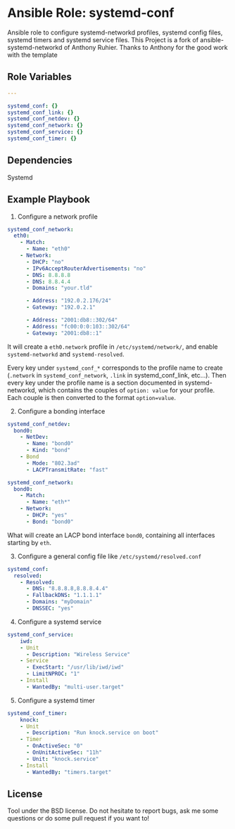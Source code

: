 Ansible Role: systemd-conf
==============================

Ansible role to configure systemd-networkd profiles, systemd config
files, systemd timers and systemd service files. This Project is a fork
of ansible-systemd-networkd of Anthony Ruhier. Thanks to Anthony for the
good work with the template

Role Variables
--------------

```yaml
---

systemd_conf: {}
systemd_conf_link: {}
systemd_conf_netdev: {}
systemd_conf_network: {}
systemd_conf_service: {}
systemd_conf_timer: {}
```

Dependencies
------------

Systemd

Example Playbook
-------------------------

1) Configure a network profile

```yaml
systemd_conf_network:
  eth0:
    - Match:
      - Name: "eth0"
    - Network:
      - DHCP: "no"
      - IPv6AcceptRouterAdvertisements: "no"
      - DNS: 8.8.8.8
      - DNS: 8.8.4.4
      - Domains: "your.tld"

      - Address: "192.0.2.176/24"
      - Gateway: "192.0.2.1"

      - Address: "2001:db8::302/64"
      - Address: "fc00:0:0:103::302/64"
      - Gateway: "2001:db8::1"
```

It will create a `eth0.network` profile in `/etc/systemd/network/`, and enable
`systemd-networkd` and `systemd-resolved`.

Every key under `systemd_conf_*` corresponds to the profile name to create
(`.network` in `systemd_conf_network`, `.link` in systemd_conf_link,
etc…). Then every key under the profile name is a section documented in
systemd-networkd, which contains the couples of `option: value` for your
profile. Each couple is then converted to the format `option=value`.

2) Configure a bonding interface

```yaml
systemd_conf_netdev:
  bond0:
    - NetDev:
      - Name: "bond0"
      - Kind: "bond"
    - Bond
      - Mode: "802.3ad"
      - LACPTransmitRate: "fast"

systemd_conf_network:
  bond0:
    - Match:
      - Name: "eth*"
    - Network:
      - DHCP: "yes"
      - Bond: "bond0"
```

What will create an LACP bond interface `bond0`, containing all interfaces
starting by `eth`.

3) Configure a general config file like `/etc/systemd/resolved.conf`
```yaml
systemd_conf:
  resolved:
    - Resolved:
      - DNS: "8.8.8.8,8.8.8.4.4"
      - FallbackDNS: "1.1.1.1"
      - Domains: "myDomain"
      - DNSSEC: "yes"
```

4) Configure a systemd service
```yaml
systemd_conf_service:
    iwd:
    - Unit
      - Description: "Wireless Service"
    - Service
      - ExecStart: "/usr/lib/iwd/iwd"
      - LimitNPROC: "1"
    - Install
      - WantedBy: "multi-user.target"
```

5) Configure a systemd timer
```yaml
systemd_conf_timer:
    knock:
    - Unit
      - Description: "Run knock.service on boot"
    - Timer
      - OnActiveSec: "0"
      - OnUnitActiveSec: "11h"
      - Unit: "knock.service"
    - Install
      - WantedBy: "timers.target"
```


License
-------

Tool under the BSD license. Do not hesitate to report bugs, ask me some
questions or do some pull request if you want to!

